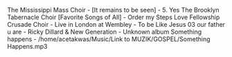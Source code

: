 The Mississippi Mass Choir - [It remains to be seen] - 5. Yes
The Brooklyn Tabernacle Choir [Favorite Songs of All] - Order my Steps
Love Fellowship Crusade Choir - Live in London at Wembley - To be Like Jesus
03 our father u are - Ricky Dillard & New Generation - Unknown album
Something happens - /home/acetakwas/Music/Link to MUZIK/GOSPEL/Something Happens.mp3
